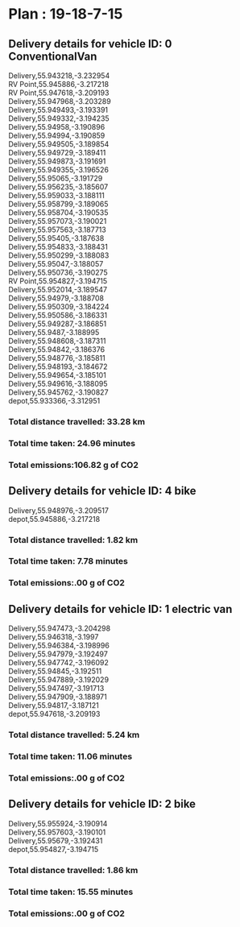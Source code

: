 # Plan : 19-18-7-15
## Delivery details for vehicle ID: 0 ConventionalVan 
Delivery,55.943218,-3.232954<br>RV Point,55.945886,-3.217218<br>RV Point,55.947618,-3.209193<br>Delivery,55.947968,-3.203289<br>Delivery,55.949493,-3.193391<br>Delivery,55.949332,-3.194235<br>Delivery,55.94958,-3.190896<br>Delivery,55.94994,-3.190859<br>Delivery,55.949505,-3.189854<br>Delivery,55.949729,-3.189411<br>Delivery,55.949873,-3.191691<br>Delivery,55.949355,-3.196526<br>Delivery,55.95065,-3.191729<br>Delivery,55.956235,-3.185607<br>Delivery,55.959033,-3.188111<br>Delivery,55.958799,-3.189065<br>Delivery,55.958704,-3.190535<br>Delivery,55.957073,-3.190021<br>Delivery,55.957563,-3.187713<br>Delivery,55.95405,-3.187638<br>Delivery,55.954833,-3.188431<br>Delivery,55.950299,-3.188083<br>Delivery,55.95047,-3.188057<br>Delivery,55.950736,-3.190275<br>RV Point,55.954827,-3.194715<br>Delivery,55.952014,-3.189547<br>Delivery,55.94979,-3.188708<br>Delivery,55.950309,-3.184224<br>Delivery,55.950586,-3.186331<br>Delivery,55.949287,-3.186851<br>Delivery,55.9487,-3.188995<br>Delivery,55.948608,-3.187311<br>Delivery,55.94842,-3.186376<br>Delivery,55.948776,-3.185811<br>Delivery,55.948193,-3.184672<br>Delivery,55.949654,-3.185101<br>Delivery,55.949616,-3.188095<br>Delivery,55.945762,-3.190827<br>depot,55.933366,-3.312951<br>
### Total distance travelled: 33.28 km 
### Total time taken: 24.96 minutes 
### Total emissions:106.82 g of CO2
## Delivery details for vehicle ID: 4 bike 
Delivery,55.948976,-3.209517<br>depot,55.945886,-3.217218<br>
### Total distance travelled: 1.82 km 
### Total time taken: 7.78 minutes 
### Total emissions:.00 g of CO2
## Delivery details for vehicle ID: 1 electric van 
Delivery,55.947473,-3.204298<br>Delivery,55.946318,-3.1997<br>Delivery,55.946384,-3.198996<br>Delivery,55.947979,-3.192497<br>Delivery,55.947742,-3.196092<br>Delivery,55.94845,-3.192511<br>Delivery,55.947889,-3.192029<br>Delivery,55.947497,-3.191713<br>Delivery,55.947909,-3.188971<br>Delivery,55.94817,-3.187121<br>depot,55.947618,-3.209193<br>
### Total distance travelled: 5.24 km 
### Total time taken: 11.06 minutes 
### Total emissions:.00 g of CO2
## Delivery details for vehicle ID: 2 bike 
Delivery,55.955924,-3.190914<br>Delivery,55.957603,-3.190101<br>Delivery,55.95679,-3.192431<br>depot,55.954827,-3.194715<br>
### Total distance travelled: 1.86 km 
### Total time taken: 15.55 minutes 
### Total emissions:.00 g of CO2
